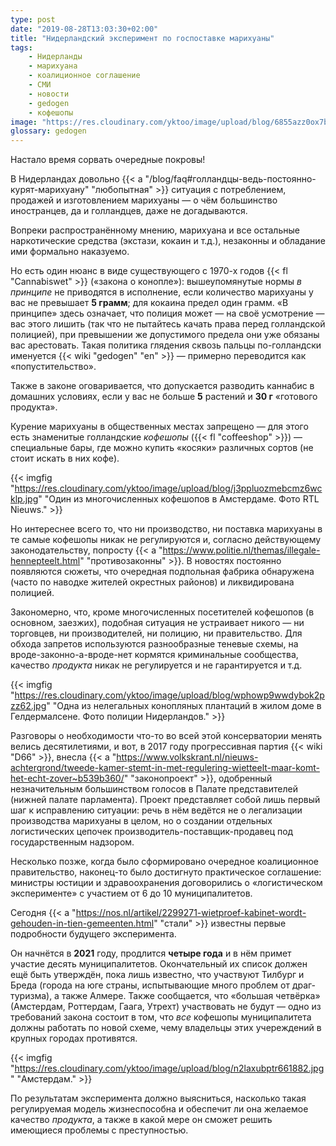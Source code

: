 ```yaml
---
type: post
date: "2019-08-28T13:03:30+02:00"
title: "Нидерландский эксперимент по госпоставке марихуаны"
tags:
    - Нидерланды
    - марихуана
    - коалиционное соглашение
    - СМИ
    - новости
    - gedogen
    - кофешопы
image: "https://res.cloudinary.com/yktoo/image/upload/blog/6855azz0ox7b3364.jpg"
glossary: gedogen
---
```


Настало время сорвать очередные покровы!

В Нидерландах довольно {{< a "/blog/faq#голландцы-ведь-постоянно-курят-марихуану" "любопытная" >}} ситуация с потреблением, продажей и изготовлением марихуаны — о чём большинство иностранцев, да и голландцев, даже не догадываются.

<!--more-->

Вопреки распространённому мнению, марихуана и все остальные наркотические средства (экстази, кокаин и т.д.), незаконны и обладание ими формально наказуемо.

Но есть один нюанс в виде существующего с 1970-х годов {{< fl "Cannabiswet" >}} («закона о конопле»): вышеупомянутые нормы *в принципе* не приводятся в исполнение, если количество марихуаны у вас не превышает **5 грамм**; для кокаина предел один грамм. «В принципе» здесь означает, что полиция может — на своё усмотрение — вас этого лишить (так что не пытайтесь качать права перед голландской полицией), при превышении же допустимого предела они уже обязаны вас арестовать. Такая политика глядения сквозь пальцы по-голландски именуется {{< wiki "gedogen" "en" >}} — примерно переводится как «попустительство».

Также в законе оговаривается, что допускается разводить каннабис в домашних условиях, если у вас не больше **5** растений и **30 г** «готового продукта».

Курение марихуаны в общественных местах запрещено — для этого есть знаменитые голландские *кофешопы* ({{< fl "coffeeshop" >}}) — специальные бары, где можно купить «косяки» различных сортов (не стоит искать в них кофе).

{{< imgfig "https://res.cloudinary.com/yktoo/image/upload/blog/j3ppluozmebcmz6wcklp.jpg" "Один из многочисленных кофешопов в Амстердаме. Фото RTL Nieuws." >}}

Но интереснее всего то, что ни производство, ни поставка марихуаны в те самые кофешопы никак не регулируются и, согласно действующему законодательству, попросту {{< a "https://www.politie.nl/themas/illegale-hennepteelt.html" "противозаконны" >}}. В новостях постоянно появляются сюжеты, что очередная подпольная фабрика обнаружена (часто по наводке жителей окрестных районов) и ликвидирована полицией.

Закономерно, что, кроме многочисленных посетителей кофешопов (в основном, заезжих), подобная ситуация не устраивает никого — ни торговцев, ни производителей, ни полицию, ни правительство. Для обхода запретов используются разнообразные теневые схемы, на вроде-законно-а-вроде-нет кормятся криминальные сообщества, качество *продукта* никак не регулируется и не гарантируется и т.д.

{{< imgfig "https://res.cloudinary.com/yktoo/image/upload/blog/wphowp9wwdybok2pzz62.jpg" "Одна из нелегальных конопляных плантаций в жилом доме в Гелдермалсене. Фото полиции Нидерландов." >}}

Разговоры о необходимости что-то во всей этой консерватории менять велись десятилетиями, и вот, в 2017 году прогрессивная партия {{< wiki "D66" >}}, внесла {{< a "https://www.volkskrant.nl/nieuws-achtergrond/tweede-kamer-stemt-in-met-regulering-wietteelt-maar-komt-het-echt-zover~b539b360/" "законопроект" >}}, одобренный незначительным большинством голосов в Палате представителей (нижней палате парламента). Проект представляет собой лишь первый шаг к исправлению ситуации: речь в нём ведётся не о легализации производства марихуаны в целом, но о создании отдельных логистических цепочек производитель-поставщик-продавец под государственным надзором.

Несколько позже, когда было сформировано очередное коалиционное правительство, наконец-то было достигнуто практическое соглашение: министры юстиции и здравоохранения договорились о «логистическом эксперименте» с участием от 6 до 10 муниципалитетов.

Сегодня {{< a "https://nos.nl/artikel/2299271-wietproef-kabinet-wordt-gehouden-in-tien-gemeenten.html" "стали" >}} известны первые подробности будущего эксперимента.

Он начнётся в **2021** году, продлится **четыре года** и в нём примет участие десять муниципалитетов. Окончательный их список должен ещё быть утверждён, пока лишь известно, что участвуют Тилбург и Бреда (города на юге страны, испытывающие много проблем от драг-туризма), а также Алмере. Также сообщается, что «большая четвёрка» (Амстердам, Роттердам, Гаага, Утрехт) участвовать не будут — одно из требований закона состоит в том, что *все* кофешопы муниципалитета должны работать по новой схеме, чему владельцы этих учереждений в крупных городах противятся.

{{< imgfig "https://res.cloudinary.com/yktoo/image/upload/blog/n2laxubptr661882.jpg" "Амстердам." >}}

По результатам эксперимента должно выясниться, насколько такая регулируемая модель жизнеспособна и обеспечит ли она желаемое качество *продукта*, а также в какой мере он сможет решить имеющиеся проблемы с преступностью.